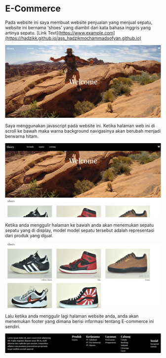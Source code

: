 # E-Commerce
Pada website ini saya membuat website penjualan yang menjual sepatu, website ini bernama 'shoes' yang diambil dari kata bahasa inggris yang artinya sepatu. 
[Link Text](https://www.example.com](https://hadzikk.github.io/ass_hadzikmochammadsofyan.github.io)


![Gambar Card Default](images/Screenshot(184).png)

Saya menggunakan javascript pada website ini. Ketika halaman web ini di scroll ke bawah maka warna background navigasinya akan berubah menjadi berwarna hitam.

![Gambar Card Default](images/Screenshot(185).png)

Ketika anda menggulir halaman ke bawah anda akan menemukan sepatu sepatu yang di display, model model sepatu tersebut adalah representasi dari produk yang dijual.

![Gambar Card Default](images/Screenshot(186).png)

Lalu ketika anda menggulir lagi halaman website anda, anda akan menemukan footer yang dimana berisi informasi tentang E-commerce ini sendiri.

![Gambar Card Default](images/Screenshot(187).png)
